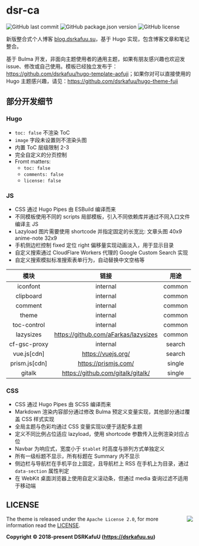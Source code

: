 # dsr-ca

![GitHub last commit](https://img.shields.io/github/last-commit/dsrkafuu/dsr-ca)
![GitHub package.json version](https://img.shields.io/github/package-json/v/dsrkafuu/dsr-ca)
![GitHub license](https://img.shields.io/github/license/dsrkafuu/dsr-ca)

新版整合式个人博客 [blog.dsrkafuu.su](https://blog.dsrkafuu.su)，基于 Hugo 实现，包含博客文章和笔记整合。

基于 Bulma 开发，非面向主题使用者的通用主题，如果有朋友感兴趣也欢迎发 issue、修改或自己使用。模板已经独立发布于：<https://github.com/dsrkafuu/hugo-template-aofuji>；如果你对可以直接使用的 Hugo 主题感兴趣，请见：<https://github.com/dsrkafuu/hugo-theme-fuji>

## 部分开发细节

### Hugo

- `toc: false` 不渲染 ToC
- `image` 字段未设置则不渲染头图
- 内置 ToC 层级限制 2-3
- 完全自定义的分页控制
- Fromt matters:
  - `toc: false`
  - `comments: false`
  - `license: false`

### JS

- CSS 通过 Hugo Pipes 由 ESBuild 编译而来
- 不同模板使用不同的 scripts 局部模板，引入不同依赖库并通过不同入口文件编译主 JS
- Lazyload 图片需要使用 shortcode 并指定固定的长宽比: 文章头图 40x9 anime-note 32x9
- 手机侧边栏控制 fixed 定位 right 偏移量实现动画淡入，用于显示目录
- 自定义搜索通过 CloudFlare Workers 代理的 Google Custom Search 实现
- 自定义搜索模拟标准搜索表单行为，自动替换中文空格等

|      模块       |                  链接                  |  用途  |
| :-------------: | :------------------------------------: | :----: |
|    iconfont     |                internal                | common |
|    clipboard    |                internal                | common |
|     comment     |                internal                | common |
|      theme      |                internal                | common |
|   toc-control   |                internal                | common |
|    lazysizes    | <https://github.com/aFarkas/lazysizes> | common |
|  cf-gsc-proxy   |                internal                | search |
|  vue.js\[cdn\]  |          <https://vuejs.org/>          | search |
| prism.js\[cdn\] |         <https://prismjs.com/>         | single |
|     gitalk      |  <https://github.com/gitalk/gitalk/>   | single |

### CSS

- CSS 通过 Hugo Pipes 由 SCSS 编译而来
- Markdown 渲染内容部分通过修改 Bulma 预定义变量实现，其他部分通过覆盖 CSS 样式实现
- 全局主题与色彩均通过 CSS 变量实现以便于适配多主题
- 定义不同比例占位适应 lazyload，使用 shortcode 参数传入比例渲染对应占位
- Navbar 为响应式，宽度小于 `$tablet` 时高度与排列方式单独定义
- 所有一级标题不显示，所有标题在 Summary 内不显示
- 侧边栏与导航栏在手机平台上固定，且导航栏上 RSS 在手机上为目录，通过 `data-section` 属性判定
- 在 WebKit 桌面浏览器上使用自定义滚动条，但通过 media 查询过滤不适用于移动端

## LICENSE

<a href="https://app.fossa.com/projects/git%2Bgithub.com%2Fdsrkafuu%2Fdsr-ca?ref=badge_large" alt="FOSSA Status"><img align="right" src="https://app.fossa.com/api/projects/git%2Bgithub.com%2Fdsrkafuu%2Fdsr-ca.svg?type=large"/></a>

The theme is released under the `Apache License 2.0`, for more information read the [LICENSE](https://github.com/dsrkafuu/dsr-ca/blob/master/LICENSE).

**Copyright © 2018-present DSRKafuU (<https://dsrkafuu.su>)**
